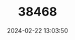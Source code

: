 ---
title: "38468"
category: "Ceroxylon sasaimae"
draft: false
date: 2024-02-22 13:03:50
languages:
  Spanish; Castilian: ["Palma de ramo", "Palma de cera de Sasaima"]
---